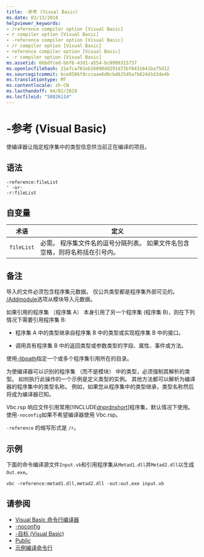 ```yaml
---
title: -参考 (Visual Basic)
ms.date: 03/13/2018
helpviewer_keywords:
- /reference compiler option [Visual Basic]
- r compiler option [Visual Basic]
- -reference compiler option [Visual Basic]
- /r compiler option [Visual Basic]
- reference compiler option [Visual Basic]
- -r compiler option [Visual Basic]
ms.assetid: 66bdfced-bbf6-43d1-a554-bc0990315737
ms.openlocfilehash: 21efca701eb16898dd291d73bf0431641ba75d12
ms.sourcegitcommit: bce0586f0cccaae6d6cbd625d5a7b824d1d3de4b
ms.translationtype: MT
ms.contentlocale: zh-CN
ms.lasthandoff: 04/02/2019
ms.locfileid: "58826114"
---
```

# <a name="-reference-visual-basic"></a>-参考 (Visual Basic)
使编译器让指定程序集中的类型信息供当前正在编译的项目。  
  
## <a name="syntax"></a>语法  
  
```  
-reference:fileList  
' -or-  
-r:fileList  
```  
  
## <a name="arguments"></a>自变量  
  
|术语|定义|  
|---|---|  
|`fileList`|必需。 程序集文件名的逗号分隔列表。 如果文件名包含空格，则将名称括在引号内。|  
  
## <a name="remarks"></a>备注  
 导入的文件必须包含程序集元数据。 仅公共类型都是程序集外部可见的。 [/Addmodule](../../../visual-basic/reference/command-line-compiler/addmodule.md)选项从模块导入元数据。  
  
 如果引用的程序集 （程序集 A） 本身引用了另一个程序集 (程序集 B)，则在下列情况下需要引用程序集 B:  
  
-   程序集 A 中的类型继承自程序集 B 中的类型或实现程序集 B 中的接口。  
  
-   调用具有程序集 B 中的返回类型或参数类型的字段、属性、事件或方法。  
  
 使用[-libpath](../../../visual-basic/reference/command-line-compiler/libpath.md)指定一个或多个程序集引用所在的目录。  
  
 为使编译器可以识别的程序集 （而不是模块） 中的类型，必须强制其解析的类型。 如何执行此操作的一个示例是定义类型的实例。 其他方法都可以解析为编译器的程序集中的类型名称。 例如，如果您从程序集中的类型继承，类型名称然后将成为编译器已知。  
  
 Vbc.rsp 响应文件引用常用[!INCLUDE[dnprdnshort](~/includes/dnprdnshort-md.md)]程序集，默认情况下使用。 使用`-noconfig`如果不希望编译器使用 Vbc.rsp。  
  
 `-reference` 的缩写形式是 `/r`。  
  
## <a name="example"></a>示例  
 下面的命令编译源文件`Input.vb`和引用程序集从`Metad1.dll`并`Metad2.dll`以生成`Out.exe`。  
  
```console
vbc -reference:metad1.dll,metad2.dll -out:out.exe input.vb  
```  
  
## <a name="see-also"></a>请参阅

- [Visual Basic 命令行编译器](../../../visual-basic/reference/command-line-compiler/index.md)
- [-noconfig](../../../visual-basic/reference/command-line-compiler/noconfig.md)
- [-目标 (Visual Basic)](../../../visual-basic/reference/command-line-compiler/target.md)
- [Public](../../../visual-basic/language-reference/modifiers/public.md)
- [示例编译命令行](../../../visual-basic/reference/command-line-compiler/sample-compilation-command-lines.md)
